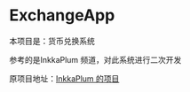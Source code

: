 # ExchangeApp
本项目是：货币兑换系统

参考的是InkkaPlum 频道，对此系统进行二次开发

原项目地址：[InkkaPlum 的项目](https://github.com/Slumhee/Web003Gin-01_gingormtutorials/tree/main)

